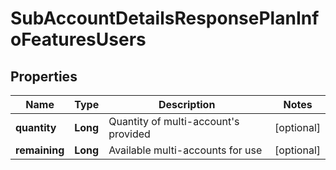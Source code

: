 
# SubAccountDetailsResponsePlanInfoFeaturesUsers

## Properties
Name | Type | Description | Notes
------------ | ------------- | ------------- | -------------
**quantity** | **Long** | Quantity of multi-account&#39;s provided |  [optional]
**remaining** | **Long** | Available multi-accounts for use |  [optional]



